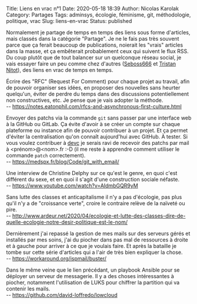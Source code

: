Title: Liens en vrac n°1
Date: 2020-05-18 18:39
Author: Nicolas Karolak
Category: Partages
Tags: adminsys, écologie, féminisme, git, méthodologie, politique, vrac
Slug: liens-en-vrac
Status: published

Normalement je partage de temps en temps des liens sous forme d'articles, mais classés dans la catégorie "Partage". Je ne le fais pas très souvent parce que ça ferait beaucoup de publications, noierait les "vrais" articles dans la masse, et ça embêterait probablement ceux qui suivent le flux RSS. Du coup plutôt que de tout balancer sur un quelconque réseau social, je vais essayer faire un peu comme chez d'autres ([Seboss666](https://blog.seboss666.info/) et [Tristan Nitot](https://www.standblog.org/blog/)), des liens en vrac de temps en temps.

Écrire des "RFC" (Request For Comment) pour chaque projet au travail, afin de pouvoir organiser ses idées, en proposer des nouvelles sans heurter quelqu'un, éviter de perdre du temps dans des discussions potentiellement non constructives, etc. Je pense que je vais adopter la méthode.  
-- <https://notes.eatonphil.com/rfcs-and-asynchronous-first-culture.html>

Envoyer des patchs via la commande `git` sans passer par une interface web à la GitHub ou GitLab. Ça évite d'avoir à se créer un compte sur chaque plateforme ou instance afin de pouvoir contribuer à un projet. Et ça permet d'éviter la centralisation qu'on connaît aujourd'hui avec GitHub. À tester. Si vous voulez contribuer à [devc](https://sr.ht/~nka/devc/) je serais ravi de recevoir des patchs par mail à \<prénom\>@\<nom\>.fr :-D (il me reste à apprendre comment utiliser le commande `patch` correctement).  
-- <https://medspx.fr/blog/Code/git_with_email/>

Une interview de Christine Delphy sur ce qu'est le genre, en quoi c'est différent du sexe, et en quoi il s'agit d'une construction sociale néfaste.  
-- <https://www.youtube.com/watch?v=AIdmbGQR9yM>

Sans lutte des classes et anticapitalisme il n'y a pas d'écologie, pas plus qu'il n'y a de "croissance verte", croire le contraire relève de la naïveté ou pire.  
-- <http://www.ardeur.net/2020/04/ecologie-et-lutte-des-classes-dire-de-quelle-ecologie-notre-desir-politique-est-le-nom/>

Dernièrement j'ai repassé la gestion de mes mails sur des serveurs gérés et installés par mes soins, j'ai du piocher dans pas mal de ressources à droite et à gauche pour arriver à ce que je voulais faire. Et après la bataille je tombe sur cette série d'articles qui a l'air de très bien expliquer la chose.  
-- <https://workaround.org/ispmail/buster/>

Dans le même veine que le lien précédant, un playbook Ansible pour se déployer un serveur de messagerie. Il y a des choses intéressantes à piocher, notamment l'utilisation de LUKS pour chiffrer la partition qui va contenir les mails.  
-- <https://github.com/david-loffredo/lowcloud>

